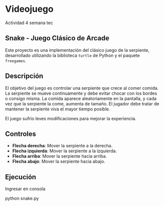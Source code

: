 # Videojuego
Actividad 4 semana tec


## Snake - Juego Clásico de Arcade

Este proyecto es una implementación del clásico juego de la serpiente, desarrollado utilizando la biblioteca `turtle` de Python y el paquete `freegames`.

## Descripción

El objetivo del juego es controlar una serpiente que crece al comer comida. La serpiente se mueve continuamente y debe evitar chocar con los bordes o consigo misma. La comida aparece aleatoriamente en la pantalla, y cada vez que la serpiente la come, aumenta de tamaño. El jugador debe tratar de mantener la serpiente viva el mayor tiempo posible.

El juego sufrio leves modificaciones para mejorar la experiencia.

## Controles

- **Flecha derecha**: Mover la serpiente a la derecha.
- **Flecha izquierda**: Mover la serpiente a la izquierda.
- **Flecha arriba**: Mover la serpiente hacia arriba.
- **Flecha abajo**: Mover la serpiente hacia abajo.

## Ejecución

Ingresar en consola

python snake.py
